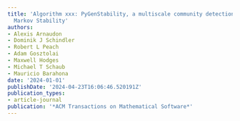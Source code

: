 ```yaml
---
title: 'Algorithm xxx: PyGenStability, a multiscale community detection with generalized
  Markov Stability'
authors:
- Alexis Arnaudon
- Dominik J Schindler
- Robert L Peach
- Adam Gosztolai
- Maxwell Hodges
- Michael T Schaub
- Mauricio Barahona
date: '2024-01-01'
publishDate: '2024-04-23T16:06:46.520191Z'
publication_types:
- article-journal
publication: '*ACM Transactions on Mathematical Software*'
---
```

